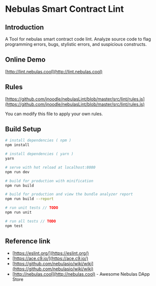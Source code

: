 # Nebulas Smart Contract Lint

## Introduction

A Tool for nebulas smart contract code lint. Analyze source code to flag programming errors, bugs, stylistic errors, and suspicious constructs.

## Online Demo

[http://lint.nebulas.cool](http://lint.nebulas.cool)

## Rules

[https://github.com/jnoodle/nebulasLint/blob/master/src/lint/rules.js](https://github.com/jnoodle/nebulasLint/blob/master/src/lint/rules.js)

You can modify this file to apply your own rules.


## Build Setup

``` bash
# install dependencies ( npm )
npm install

# install dependencies ( yarn )
yarn

# serve with hot reload at localhost:8080
npm run dev

# build for production with minification
npm run build

# build for production and view the bundle analyzer report
npm run build --report

# run unit tests // TODO
npm run unit

# run all tests // TODO
npm test
```


## Reference link

- [https://eslint.org/](https://eslint.org/)
- [https://ace.c9.io/](https://ace.c9.io/)
- [https://github.com/nebulasio/wiki/wiki](https://github.com/nebulasio/wiki/wiki)
- [http://nebulas.cool](http://nebulas.cool) - Awesome Nebulas DApp Store


